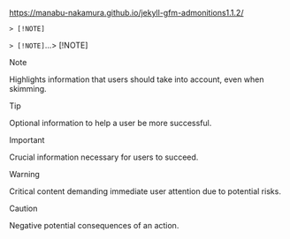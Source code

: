 https://manabu-nakamura.github.io/jekyll-gfm-admonitions1.1.2/

```
> [!NOTE]
```

`> [!NOTE]`...> [!NOTE]

> [!NOTE]  
> Highlights information that users should take into account,
> even when skimming.

> [!TIP]
> Optional information to help a user be more successful.

> [!IMPORTANT]  
> Crucial information necessary for users to succeed.

> [!WARNING]  
> Critical content demanding immediate user attention due to potential risks.

> [!CAUTION]
> Negative potential consequences of an action.
